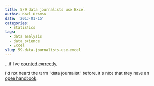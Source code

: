 ```yaml
---
title: 5/9 data journalists use Excel
author: Karl Broman
date: '2013-01-15'
categories:
  - Statistics
tags:
  - data analysis
  - data science
  - Excel
slug: 59-data-journalists-use-excel
---
```


...if I've [counted correctly.](http://datajournalismhandbook.org/1.0/en/understanding_data_6.html)

I'd not heard the term "data journalist" before. It's nice that they have an [open handbook](http://datajournalismhandbook.org/1.0/en/index.html).
